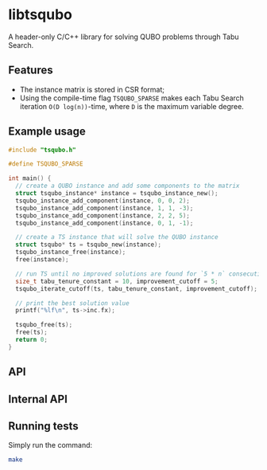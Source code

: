 # libtsqubo

A header-only C/C++ library for solving QUBO problems through Tabu Search.

## Features

* The instance matrix is stored in CSR format;
* Using the compile-time flag `TSQUBO_SPARSE` makes each Tabu Search iteration `O(D log(n))`-time,
where `D` is the maximum variable degree.

## Example usage

```c
#include "tsqubo.h"

#define TSQUBO_SPARSE

int main() {
  // create a QUBO instance and add some components to the matrix
  struct tsqubo_instance* instance = tsqubo_instance_new();
  tsqubo_instance_add_component(instance, 0, 0, 2);
  tsqubo_instance_add_component(instance, 1, 1, -3);
  tsqubo_instance_add_component(instance, 2, 2, 5);
  tsqubo_instance_add_component(instance, 0, 1, -1);

  // create a TS instance that will solve the QUBO instance
  struct tsqubo* ts = tsqubo_new(instance);
  tsqubo_instance_free(instance);
  free(instance);

  // run TS until no improved solutions are found for `5 * n` consecutive iterations
  size_t tabu_tenure_constant = 10, improvement_cutoff = 5;
  tsqubo_iterate_cutoff(ts, tabu_tenure_constant, improvement_cutoff);

  // print the best solution value
  printf("%lf\n", ts->inc.fx);

  tsqubo_free(ts);
  free(ts);
  return 0;
}
```

## API

## Internal API

## Running tests

Simply run the command:
```sh
make
```
